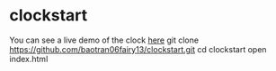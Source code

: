 # clockstart
You can see a live demo of the clock [here](https://baotran06fairy13.github.io/clockstart/)
git clone https://github.com/baotran06fairy13/clockstart.git
cd clockstart
open index.html